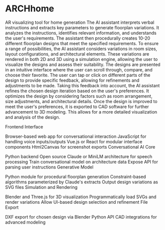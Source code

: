 # ARCHhome
AR visualizing tool for home generation
The AI assistant interprets verbal instructions and extracts key parameters to generate floorplan variations. It analyzes the instructions, identifies relevant information, and understands the user's requirements. The assistant then procedurally creates 10-20 different floorplan designs that meet the specified requirements. To ensure a range of possibilities, the AI assistant considers variations in room sizes, layout configurations, and architectural elements. These variations are rendered in both 2D and 3D using a simulation engine, allowing the user to visualize the designs and assess their suitability. The designs are presented in an intuitive interface where the user can scroll through, compare, and choose their favorite. The user can tap or click on different parts of the design to provide specific feedback, allowing for refinements and adjustments to be made. Taking this feedback into account, the AI assistant refines the chosen design iteration based on the user's preferences. It optimizes the design by considering factors such as room arrangement, size adjustments, and architectural details. Once the design is improved to meet the user's preferences, it is exported to CAD software for further advancement to 3D modeling. This allows for a more detailed visualization and analysis of the design.

Frontend Interface

Browser-based web app for conversational interaction
JavaScript for handling voice inputs/outputs
Vue.js or React for modular interface components
Html2Canvas for screenshot exports
Conversational AI Core

Python backend
Open source Claude or MiniLM architecture for speech processing
Train conversational model on architecture data
Expose API for parsing user instructions
Generative Model

Python module for procedural floorplan generation
Constraint-based algorithms parameterized by Claude's extracts
Output design variations as SVG files
Simulation and Rendering

Blender and Three.js for 3D visualization
Programmatically load SVGs and render variations
Allow UI-based design selection and refinement
File Export

DXF export for chosen design via Blender Python API
CAD integrations for advanced modeling
